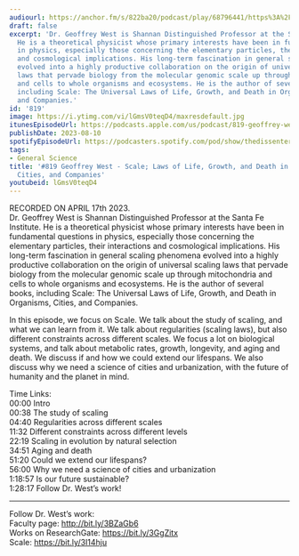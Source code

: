 ```yaml
---
audiourl: https://anchor.fm/s/822ba20/podcast/play/68796441/https%3A%2F%2Fd3ctxlq1ktw2nl.cloudfront.net%2Fstaging%2F2023-3-17%2F133413d7-bb34-2ddb-4f2f-ccc69d2c9031.m4a
draft: false
excerpt: 'Dr. Geoffrey West is Shannan Distinguished Professor at the Santa Fe Institute.
  He is a theoretical physicist whose primary interests have been in fundamental questions
  in physics, especially those concerning the elementary particles, their interactions
  and cosmological implications. His long-term fascination in general scaling phenomena
  evolved into a highly productive collaboration on the origin of universal scaling
  laws that pervade biology from the molecular genomic scale up through mitochondria
  and cells to whole organisms and ecosystems. He is the author of several books,
  including Scale: The Universal Laws of Life, Growth, and Death in Organisms, Cities,
  and Companies.'
id: '819'
image: https://i.ytimg.com/vi/lGmsV0teqD4/maxresdefault.jpg
itunesEpisodeUrl: https://podcasts.apple.com/us/podcast/819-geoffrey-west-scale-laws-of-life-growth-and-death/id1451347236?i=1000624080057&uo=4
publishDate: 2023-08-10
spotifyEpisodeUrl: https://podcasters.spotify.com/pod/show/thedissenter/episodes/819-Geoffrey-West---Scale-Laws-of-Life--Growth--and-Death-in-Organisms--Cities--and-Companies-e22i0ip
tags:
- General Science
title: '#819 Geoffrey West - Scale; Laws of Life, Growth, and Death in Organisms,
  Cities, and Companies'
youtubeid: lGmsV0teqD4
---
```

<div class="timelinks">

RECORDED ON APRIL 17th 2023.  
Dr. Geoffrey West is Shannan Distinguished Professor at the Santa Fe Institute. He is a theoretical physicist whose primary interests have been in fundamental questions in physics, especially those concerning the elementary particles, their interactions and cosmological implications. His long-term fascination in general scaling phenomena evolved into a highly productive collaboration on the origin of universal scaling laws that pervade biology from the molecular genomic scale up through mitochondria and cells to whole organisms and ecosystems. He is the author of several books, including Scale: The Universal Laws of Life, Growth, and Death in Organisms, Cities, and Companies.

In this episode, we focus on Scale. We talk about the study of scaling, and what we can learn from it. We talk about regularities (scaling laws), but also different constraints across different scales. We focus a lot on biological systems, and talk about metabolic rates, growth, longevity, and aging and death. We discuss if and how we could extend our lifespans. We also discuss why we need a science of cities and urbanization, with the future of humanity and the planet in mind.

Time Links:  
<time>00:00</time> Intro  
<time>00:38</time> The study of scaling  
<time>04:40</time> Regularities across different scales  
<time>11:32</time> Different constraints across different levels  
<time>22:19</time> Scaling in evolution by natural selection  
<time>34:51</time> Aging and death  
<time>51:20</time> Could we extend our lifespans?  
<time>56:00</time> Why we need a science of cities and urbanization  
<time>1:18:57</time> Is our future sustainable?  
<time>1:28:17</time> Follow Dr. West’s work!

---

Follow Dr. West’s work:  
Faculty page: http://bit.ly/3BZaGb6  
Works on ResearchGate: https://bit.ly/3GgZitx  
Scale: https://bit.ly/3I14hju
</div>

